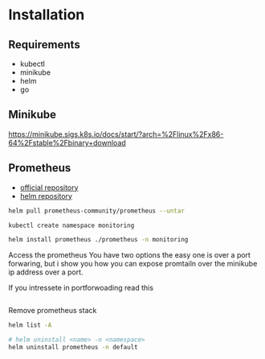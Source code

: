 


# Installation

## Requirements

- kubectl
- minikube
- helm
- go

## Minikube
https://minikube.sigs.k8s.io/docs/start/?arch=%2Flinux%2Fx86-64%2Fstable%2Fbinary+download


## Prometheus

- [official repository](https://github.com/prometheus/prometheus?tab=readme-ov-file)
- [helm repository](https://github.com/prometheus-community/helm-charts)


```bash
helm pull prometheus-community/prometheus --untar

kubectl create namespace monitoring

helm install prometheus ./prometheus -n monitoring
```

Access the prometheus
You have two options the easy one is over a port forwaring, but i show you how you can expose promtailn over the minikube ip address over a port.

If you intressete in portforwoading read this
```bash

```



Remove prometheus stack
```bash
helm list -A

# helm uninstall <name> -n <namespace>
helm uninstall prometheus -n default
```

